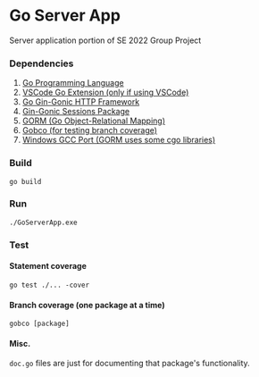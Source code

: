 # Go Server App
Server application portion of SE 2022 Group Project

### Dependencies
1. [Go Programming Language](https://go.dev/dl/)
2. [VSCode Go Extension (only if using VSCode)](https://marketplace.visualstudio.com/items?itemName=golang.Go)
3. [Go Gin-Gonic HTTP Framework](https://github.com/gin-gonic/gin)
4. [Gin-Gonic Sessions Package](https://github.com/gin-contrib/sessions)
5. [GORM (Go Object-Relational Mapping)](https://gorm.io/index.html)
6. [Gobco (for testing branch coverage)](https://github.com/rillig/gobco)
7. [Windows GCC Port (GORM uses some cgo libraries)](https://sourceforge.net/projects/tdm-gcc/)

### Build
```go build```

### Run
```./GoServerApp.exe```

### Test
#### Statement coverage
```go test ./... -cover```
#### Branch coverage (one package at a time)
```gobco [package]```

#### Misc.
`doc.go` files are just for documenting that package's functionality.
